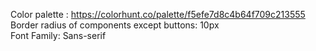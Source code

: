 Color palette : https://colorhunt.co/palette/f5efe7d8c4b64f709c213555 <br />
Border radius of components except buttons: 10px <br />
Font Family: Sans-serif <br />



